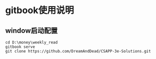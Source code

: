 # gitbook使用说明
## window启动配置
~~~shell
cd D:\money\weekly_read
gitbook serve
git clone https://github.com/DreamAndDead/CSAPP-3e-Solutions.git
~~~